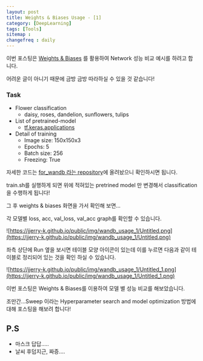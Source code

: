 ```yaml
---
layout: post
title: Weights & Biases Usage - [1]
category: [DeepLearning]
tags: [Tools]
sitemap :
changefreq : daily
---
```


이번 포스팅은 [Weights & Biases](https://www.wandb.com) 를 활용하여 Network 성능 비교 예시를 하려고 합니다. 

어려운 글이 아니기 때문에 금방 금방 따라하실 수 있을 것 같습니다!

### Task

- Flower classification
    - daisy, roses, dandelion, sunflowers, tulips
- List of pretrained-model
    - [tf.keras.applications](https://www.tensorflow.org/versions/r2.2/api_docs/python/tf/keras/applications)
- Detail of training
    - Image size: 150x150x3
    - Epochs: 5
    - Batch size: 256
    - Freezing: True

자세한 코드는 [for_wandb 라는 repository](https://github.com/jjerry-k/for_wandb)에 올려놨으니 확인하시면 됩니다. 

train.sh를 실행하게 되면 위에 적혀있는 pretrined model 만 변경해서 classification 을 수행하게 됩니다! 

그 후 weights & biases 화면을 가서 확인해 보면...

각 모델별 loss, acc, val_loss, val_acc graph를 확인할 수 있습니다. 

![https://jjerry-k.github.io/public/img/wandb_usage_1/Untitled.png](https://jjerry-k.github.io/public/img/wandb_usage_1/Untitled.png)

좌측 상단에 Run 옆을 보시면 테이블 모양 아이콘이 있는데 이를 누르면 다음과 같이 테이블로 정리되어 있는 것을 확인 하실 수 있습니다.

![https://jjerry-k.github.io/public/img/wandb_usage_1/Untitled_1.png](https://jjerry-k.github.io/public/img/wandb_usage_1/Untitled_1.png)

이번 포스팅은 Weights & Biases를 이용하여 모델 별 성능 비교를 해보았습니다. 

조만간...Sweep 이라는 Hyperparameter search and model optimization 방법에 대해 포스팅을 해보려 합니다!

## P.S

- 마스크 답답.....
- 날씨 후덥지근, 짜증....